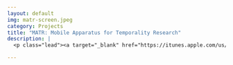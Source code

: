 ```yaml
---
layout: default
img: matr-screen.jpeg
category: Projects
title: "MATR: Mobile Apparatus for Temporality Research"
description: |
  <p class="lead"><a target="_blank" href="https://itunes.apple.com/us/app/matr-mobile-apparatus-for/id460362993">MATR</a> is an experimental music generator, wayfinding device and sensing system for large scale forces designed by the research collective <a target="_blank" href="http://spurse.org">spurse</a>.</p>

---
```

